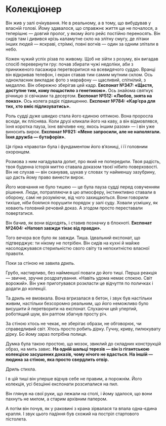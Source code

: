 # Колекціонер

Він жив у залі очікування. Не в реальному, а в тому, що вибудував у власній голові. Йому здавалося, що справжнє життя ще не почалося, а теперішнє — довгий пролог, у якому його рейс постійно переносять. Він сидів там і дивився крізь каламутне скло на злітну смугу, де літаки інших людей — яскраві, стрімкі, повні вогнів — один за одним злітали в небо.

Кожен чужий успіх різав по живому. Щоб не зійти з розуму, він вигадав спосіб перевернути гру: почав збирати чужі недоліки, аби з приниженого пасажира перетворитися на всевидячого суддю. Вранці він відкривав телефон, і екран ставав тим самим мутним склом. Ось однокласник викладає фото з марафону — щасливий, спітнілий, з медаллю. Він обережно зберігав цей кадр. **Експонат №347: «Щастя, доступне тим, кому пощастило з генетикою».** Ось знайома святкує річницю зі свічками та десертом. **Експонат №512: «Любов, знята на показ».** Ось колега радіє підвищенню. **Експонат №784: «Кар’єра для тих, хто вміє підлизуватись».**

Роль судді дуже швидко стала його єдиною оптикою. Вона проросла всюди, як пліснява. Коли друзі кликали його на каву, а він відмовлявся, їхня коротка пауза, їхнє ввічливе «ну, якось іншим разом» — і він уже виносить вирок. **Експонат №921: «Мене запросили, але не наполягали. Їхня дружба — бутафорія».**

Ця гірка «правота» була і фундаментом його в’язниці, і її головним охоронцем.

Розмова з ним нагадувала допит, про який не попередили. Твоя радість, твоя буденна історія миттю ставала доказом твоєї нібито поверховості. Він не слухав — він сканував, шукав у словах ту найменшу зазубрину, що дасть йому право винести вирок.

Його мовчання не було тишею — це була пауза судді перед озвученням рішення. Люди, потрапляючи в цю атмосферу, інстинктивно ставали в оборону, самі не розуміючи, від чого захищаються. Вони говорили тихіше, ніби боялися порушити порядок у залі суду. Ховали усмішку, як ховають головний речовий доказ. А згодом просто переставали повертатися.

Він бачив, як вони відходять, і ставив позначку в блокноті. **Експонат №2404: «Натовп завжди тікає від правди».**

Того вечора все було як завжди. Тиша. Ідеальний експонат, що підтверджує: ти нікому не потрібен. Він сидів на кухні й майже насолоджувався стерильністю свого світу та непохитністю власної правоти.

Поки за стіною не завила дриль.

Грубо, настирливо, без найменшої поваги до його тиші. Перша реакція — звичне, зручне роздратування. «Навіть удома немає спокою. Світ ворожий». Він уже приготувався розкласти це відчуття по поличках і додати до колекції.

Та дриль не вмовкала. Вона вгризалася в бетон, і звук був настільки живим, настільки безсоромно реальним, що його неможливо було висушити й перетворити на експонат. Слухаючи цей упертий, роботящий шум, він раптом збагнув просту річ.

За стіною хтось не чекає, не зберігає образи, не обговорює, чи справедливий світ. Хтось просто робить дірку. Гучну, криву, пилюкувату дірку. Бо йому зараз потрібна полиця.

Думка була такою простою, що мозок, звиклий до складних конструкцій образ, на мить завис. **На одній шальці терезів — він із гігантською колекцією засушених доказів, чому нічого не вдасться. На іншій — людина за стіною, яка просто свердлить отвір.**

Дриль стихла.

І в цій тиші він уперше відчув себе не правим, а порожнім. Його колекція, усі безцінні експонати розсипалися на пил.

Він глянув на свої руки, що лежали на столі, і йому здалося, що вони пахнуть не милом, а старим архівним папером.

А потім він почув, як у раковині з крана зірвалася та впала одна-єдина крапля. І звук цього падіння був схожий на постріл стартового пістолета.
